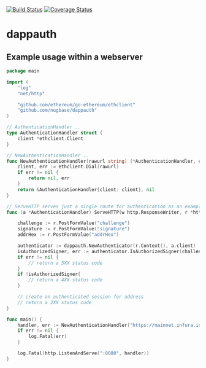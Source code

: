 [![Build Status](https://travis-ci.com/dapperlabs/dappauth.svg?branch=master)](https://travis-ci.com/dapperlabs/dappauth)
[![Coverage Status](https://coveralls.io/repos/github/dapperlabs/dappauth/badge.svg?branch=master)](https://coveralls.io/github/dapperlabs/dappauth?branch=master)
# dappauth

## Example usage within a webserver

```Go
package main

import (
	"log"
	"net/http"

	"github.com/ethereum/go-ethereum/ethclient"
	"github.com/nugbase/dappauth"
)

// AuthenticationHandler ..
type AuthenticationHandler struct {
	client *ethclient.Client
}

// NewAuthenticationHandler ..
func NewAuthenticationHandler(rawurl string) (*AuthenticationHandler, error) {
	client, err := ethclient.Dial(rawurl)
	if err != nil {
		return nil, err
	}
	return &AuthenticationHandler{client: client}, nil
}

// ServeHTTP serves just a single route for authentication as an example
func (a *AuthenticationHandler) ServeHTTP(w http.ResponseWriter, r *http.Request) {

	challenge := r.PostFormValue("challenge")
	signature := r.PostFormValue("signature")
	addrHex := r.PostFormValue("addrHex")

	authenticator := dappauth.NewAuthenticator(r.Context(), a.client)
	isAuthorizedSigner, err := authenticator.IsAuthorizedSigner(challenge, signature, addrHex)
	if err != nil {
		// return a 5XX status code
	}
	if !isAuthorizedSigner{
		// return a 4XX status code
	}

	// create an authenticated session for address
	// return a 2XX status code
}

func main() {
	handler, err := NewAuthenticationHandler("https://mainnet.infura.io")
	if err != nil {
		log.Fatal(err)
	}

	log.Fatal(http.ListenAndServe(":8080", handler))
}
```
